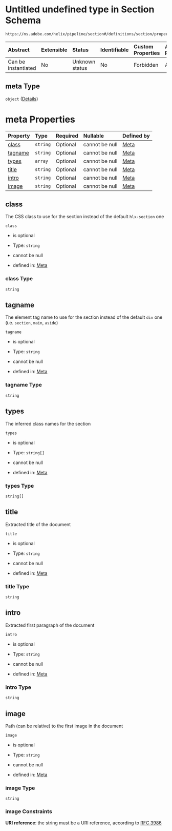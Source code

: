 # Untitled undefined type in Section Schema

```txt
https://ns.adobe.com/helix/pipeline/section#/definitions/section/properties/meta
```



| Abstract            | Extensible | Status         | Identifiable | Custom Properties | Additional Properties | Access Restrictions | Defined In                                                          |
| :------------------ | :--------- | :------------- | :----------- | :---------------- | :-------------------- | :------------------ | :------------------------------------------------------------------ |
| Can be instantiated | No         | Unknown status | No           | Forbidden         | Allowed               | none                | [section.schema.json\*](section.schema.json "open original schema") |

## meta Type

`object` ([Details](meta-definitions-meta.md))

# meta Properties

| Property            | Type     | Required | Nullable       | Defined by                                                                                                                          |
| :------------------ | :------- | :------- | :------------- | :---------------------------------------------------------------------------------------------------------------------------------- |
| [class](#class)     | `string` | Optional | cannot be null | [Meta](meta-definitions-meta-properties-class.md "https://ns.adobe.com/helix/pipeline/meta#/definitions/meta/properties/class")     |
| [tagname](#tagname) | `string` | Optional | cannot be null | [Meta](meta-definitions-meta-properties-tagname.md "https://ns.adobe.com/helix/pipeline/meta#/definitions/meta/properties/tagname") |
| [types](#types)     | `array`  | Optional | cannot be null | [Meta](meta-definitions-meta-properties-types.md "https://ns.adobe.com/helix/pipeline/meta#/definitions/meta/properties/types")     |
| [title](#title)     | `string` | Optional | cannot be null | [Meta](meta-definitions-meta-properties-title.md "https://ns.adobe.com/helix/pipeline/meta#/definitions/meta/properties/title")     |
| [intro](#intro)     | `string` | Optional | cannot be null | [Meta](meta-definitions-meta-properties-intro.md "https://ns.adobe.com/helix/pipeline/meta#/definitions/meta/properties/intro")     |
| [image](#image)     | `string` | Optional | cannot be null | [Meta](meta-definitions-meta-properties-image.md "https://ns.adobe.com/helix/pipeline/meta#/definitions/meta/properties/image")     |

## class

The CSS class to use for the section instead of the default `hlx-section` one

`class`

*   is optional

*   Type: `string`

*   cannot be null

*   defined in: [Meta](meta-definitions-meta-properties-class.md "https://ns.adobe.com/helix/pipeline/meta#/definitions/meta/properties/class")

### class Type

`string`

## tagname

The element tag name to use for the section instead of the default `div` one (i.e. `section`, `main`, `aside`)

`tagname`

*   is optional

*   Type: `string`

*   cannot be null

*   defined in: [Meta](meta-definitions-meta-properties-tagname.md "https://ns.adobe.com/helix/pipeline/meta#/definitions/meta/properties/tagname")

### tagname Type

`string`

## types

The inferred class names for the section

`types`

*   is optional

*   Type: `string[]`

*   cannot be null

*   defined in: [Meta](meta-definitions-meta-properties-types.md "https://ns.adobe.com/helix/pipeline/meta#/definitions/meta/properties/types")

### types Type

`string[]`

## title

Extracted title of the document

`title`

*   is optional

*   Type: `string`

*   cannot be null

*   defined in: [Meta](meta-definitions-meta-properties-title.md "https://ns.adobe.com/helix/pipeline/meta#/definitions/meta/properties/title")

### title Type

`string`

## intro

Extracted first paragraph of the document

`intro`

*   is optional

*   Type: `string`

*   cannot be null

*   defined in: [Meta](meta-definitions-meta-properties-intro.md "https://ns.adobe.com/helix/pipeline/meta#/definitions/meta/properties/intro")

### intro Type

`string`

## image

Path (can be relative) to the first image in the document

`image`

*   is optional

*   Type: `string`

*   cannot be null

*   defined in: [Meta](meta-definitions-meta-properties-image.md "https://ns.adobe.com/helix/pipeline/meta#/definitions/meta/properties/image")

### image Type

`string`

### image Constraints

**URI reference**: the string must be a URI reference, according to [RFC 3986](https://tools.ietf.org/html/rfc3986 "check the specification")
